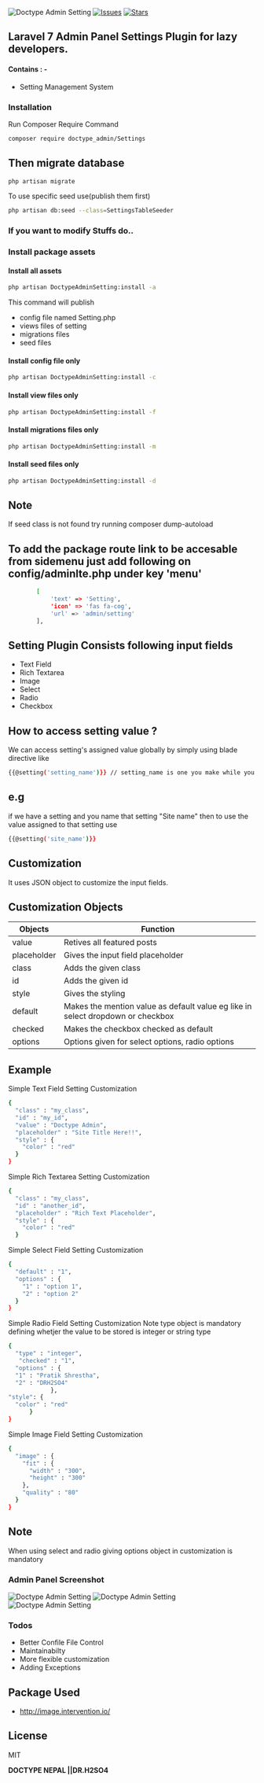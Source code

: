 ![Doctype Admin Setting](https://github.com/pratiksh404/doctype_admin_settings/blob/master/screenshots/doctype_admin_settings.jpg)
[![Issues](https://img.shields.io/github/issues/pratiksh404/doctype_admin_settings)](https://github.com/pratiksh404/doctype_admin_settings/issues)
[![Stars](https://img.shields.io/github/stars/pratiksh404/doctype_admin_settings)](https://github.com/pratiksh404/doctype_admin_settings/stargazers)

## Laravel 7 Admin Panel Settings Plugin for lazy developers.

#### Contains : -

- Setting Management System

### Installation

Run Composer Require Command

```sh
composer require doctype_admin/Settings
```

## Then migrate database

```sh
php artisan migrate
```

To use specific seed use(publish them first)

```sh
php artisan db:seed --class=SettingsTableSeeder
```

### If you want to modify Stuffs do..

### Install package assets

#### Install all assets

```sh
php artisan DoctypeAdminSetting:install -a
```

This command will publish

- config file named Setting.php
- views files of setting
- migrations files
- seed files

#### Install config file only

```sh
php artisan DoctypeAdminSetting:install -c
```

#### Install view files only

```sh
php artisan DoctypeAdminSetting:install -f
```

#### Install migrations files only

```sh
php artisan DoctypeAdminSetting:install -m
```

#### Install seed files only

```sh
php artisan DoctypeAdminSetting:install -d
```

## Note

If seed class is not found try running composer dump-autoload

## To add the package route link to be accesable from sidemenu just add following on config/adminlte.php under key 'menu'

```sh
        [
            'text' => 'Setting',
            'icon' => 'fas fa-cog',
            'url' => 'admin/setting'
        ],
```

## Setting Plugin Consists following input fields

- Text Field
- Rich Textarea
- Image
- Select
- Radio
- Checkbox

## How to access setting value ?

We can access setting's assigned value globally by simply using blade directive like

```sh
{{@setting('setting_name')}} // setting_name is one you make while you are creating setting (should be lower cap with space replaced by underscore(_) : Recommended)
```

## e.g

if we have a setting and you name that setting "Site name" then to use the value assigned to that setting use

```sh
{{@setting('site_name')}}
```

## Customization

It uses JSON object to customize the input fields.

## Customization Objects

| Objects     | Function                                                                        |
| ----------- | ------------------------------------------------------------------------------- |
| value       | Retives all featured posts                                                      |
| placeholder | Gives the input field placeholder                                               |
| class       | Adds the given class                                                            |
| id          | Adds the given id                                                               |
| style       | Gives the styling                                                               |
| default     | Makes the mention value as default value eg like in select dropdown or checkbox |
| checked     | Makes the checkbox checked as default                                           |
| options     | Options given for select options, radio options                                 |

## Example

Simple Text Field Setting Customization

```sh
{
  "class" : "my_class",
  "id" : "my_id",
  "value" : "Doctype Admin",
  "placeholder" : "Site Title Here!!",
  "style" : {
    "color" : "red"
  }
}
```

Simple Rich Textarea Setting Customization

```sh
{
  "class" : "my_class",
  "id" : "another_id",
  "placeholder" : "Rich Text Placeholder",
  "style" : {
    "color" : "red"
  }
```

Simple Select Field Setting Customization

```sh
{
  "default" : "1",
  "options" : {
    "1" : "option 1",
    "2" : "option 2"
  }
}
```

Simple Radio Field Setting Customization
Note type object is mandatory defining whetjer the value to be stored is integer or string type

```sh
{
  "type" : "integer",
   "checked" : "1",
  "options" : {
  "1" : "Pratik Shrestha",
  "2" : "DRH2SO4"
            },
"style": {
  "color" : "red"
      }
}
```

Simple Image Field Setting Customization

```sh
{
  "image" : {
    "fit" : {
      "width" : "300",
      "height" : "300"
    },
    "quality" : "80"
  }
}
```

## Note

When using select and radio giving options object in customization is mandatory

### Admin Panel Screenshot

![Doctype Admin Setting](https://github.com/pratiksh404/doctype_admin_settings/blob/master/screenshots/setting.jpg)
![Doctype Admin Setting](https://github.com/pratiksh404/doctype_admin_settings/blob/master/screenshots/setting_make.jpg)
![Doctype Admin Setting](https://github.com/pratiksh404/doctype_admin_settings/blob/master/screenshots/setting_custom.jpg)

### Todos

- Better Confile File Control
- Maintainabilty
- More flexible customization
- Adding Exceptions

## Package Used

- http://image.intervention.io/

## License

MIT

**DOCTYPE NEPAL ||DR.H2SO4**
